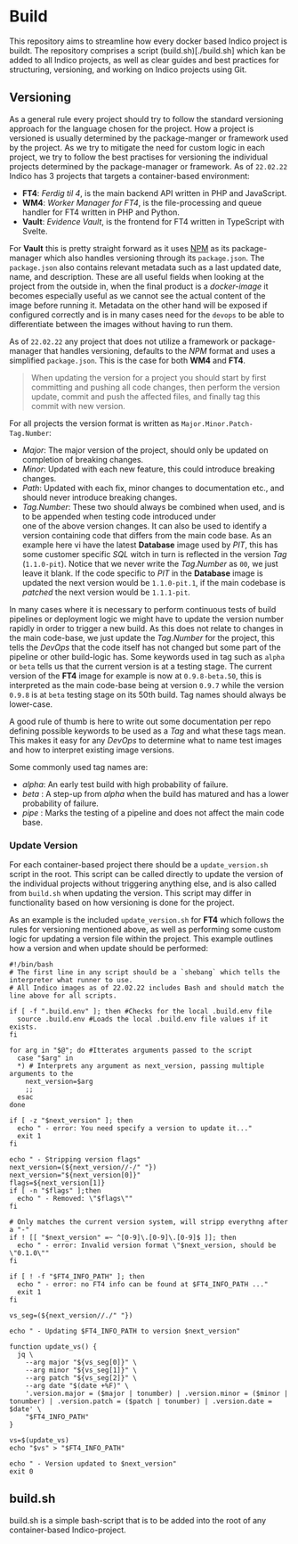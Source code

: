 # Build
This repository aims to streamline how every docker based Indico project is buildt. The repository comprises a script
(build.sh)[./build.sh] which kan be added to all Indico projects, as well as clear guides and best practices for structuring,
versioning, and working on Indico projects using Git.

## Versioning
As a general rule every project should try to follow the standard versioning approach for the language chosen for the project.
How a project is versioned is usually determined by the package-manger or framework used by the project. As we try to 
mitigate the need for custom logic in each project, we try to follow the best practises for versioning the individual
projects determined by the package-manager or framework. As of `22.02.22` Indico has 3 projects that targets a container-based
environment:
 - __FT4__: _Ferdig til 4_, is the main backend API written in PHP and JavaScript.
 - __WM4__: _Worker Manager for FT4_, is the file-processing and queue handler for FT4 written in PHP and Python.
 - __Vault__: _Evidence Vault_, is the frontend for FT4 written in TypeScript with Svelte.
 
For __Vault__ this is pretty straight forward as it uses [NPM](https://www.npmjs.com/) as its package-manager which also
handles versioning through its `package.json`. The `package.json` also contains relevant metadata such as a last updated
date, name, and description. These are all useful fields when looking at the project from the outside in, when the final
product is a _docker-image_ it becomes especially useful as we cannot see the actual content of the image before running it.
Metadata on the other hand will be exposed if configured correctly and is in many cases need for the `devops` to be able
to differentiate between the images without having to run them. 

As of `22.02.22` any project that does not utilize a framework or package-manager that handles versioning, defaults to
the _NPM_ format and uses a simplified `package.json`. This is the case for both __WM4__ and __FT4__.

> When updating the version for a project you should start by first committing and pushing all code changes, then
> perform the version update, commit and push the affected files, and finally tag this commit with new version.

For all projects the version format is written as `Major.Minor.Patch-Tag.Number`:
 - _Major_: The major version of the project, should only be updated on completion of breaking changes.
 - _Minor_: Updated with each new feature, this could introduce breaking changes.
 - _Path_: Updated with each fix, minor changes to documentation etc., and should never introduce breaking changes.
 - _Tag.Number_: These two should always be combined when used, and is to be appended when testing code introduced under  
                 one of the above version changes. It can also be used to identify a version containing code that differs
                 from the main code base. As an example here vi have the latest __Database__ image used by _PIT_, this has  
                 some customer specific _SQL_ witch in turn is reflected in the version _Tag_ (`1.1.0-pit`). Notice that
                 we never write the _Tag_._Number_ as `00`, we just leave it blank. If the code specific to _PIT_ in the 
                 __Database__ image is updated the next version would be `1.1.0-pit.1`, if the main codebase is _patched_
                 the next version would be `1.1.1-pit`.

In many cases where it is necessary to perform continuous tests of build pipelines or deployment logic we might
have to update the version number rapidly in order to trigger a new build. As this does not relate to changes in
the main code-base, we just update the _Tag.Number_ for  the project, this tells the _DevOps_ that the code itself 
has not changed but some part of the pipeline or other build-logic has. Some keywords used in tag such as `alpha` or 
`beta` tells us that the current version is at a testing stage. The current version of the __FT4__ image for example 
is now at `0.9.8-beta.50`, this is interpreted as the main code-base being at version `0.9.7` while the version `0.9.8`
is at `beta` testing stage on its 50th build. Tag names should always be lower-case.

A good rule of thumb is here to write out some documentation per repo defining possible keywords to be used as a _Tag_
and what these tags mean. This makes it easy for any _DevOps_ to determine what to name test images and how to interpret
existing image versions. 

Some commonly used tag names are:
 - _alpha_: An early test build with high probability of failure.
 - _beta_ : A step-up from _alpha_ when the build has matured and has a lower probability of failure.
 - _pipe_ : Marks the testing of a pipeline and does not affect the main code base.

### Update Version
For each container-based project there should be a `update_version.sh` script in the root. This script can be called directly
to update the version of the individual projects without triggering anything else, and is also called from `build.sh` when
updating the version. This script may differ in functionality based on how versioning is done for the project.

As an example is the included `update_version.sh` for __FT4__ which follows the rules for versioning mentioned above,
as well as performing some custom logic for updating a version file within the project. This example outlines how a 
version and when update should be performed:

```shell
#!/bin/bash
# The first line in any script should be a `shebang` which tells the interpreter what runner to use.
# All Indico images as of 22.02.22 includes Bash and should match the line above for all scripts.

if [ -f ".build.env" ]; then #Checks for the local .build.env file
  source .build.env #Loads the local .build.env file values if it exists.
fi

for arg in "$@"; do #Itterates arguments passed to the script
  case "$arg" in
  *) # Interprets any argument as next_version, passing multiple arguments to the
    next_version=$arg
    ;;
  esac
done

if [ -z "$next_version" ]; then
  echo " - error: You need specify a version to update it..."
  exit 1
fi

echo " - Stripping version flags"
next_version=(${next_version//-/" "})
next_version="${next_version[0]}"
flags=${next_version[1]}
if [ -n "$flags" ];then
  echo " - Removed: \"$flags\""
fi

# Only matches the current version system, will stripp everythng after a "-"
if ! [[ "$next_version" =~ ^[0-9]\.[0-9]\.[0-9]$ ]]; then
  echo " - error: Invalid version format \"$next_version, should be \"0.1.0\""
fi

if [ ! -f "$FT4_INFO_PATH" ]; then
  echo " - error: no FT4 info can be found at $FT4_INFO_PATH ..."
  exit 1
fi

vs_seg=(${next_version//./" "})

echo " - Updating $FT4_INFO_PATH to version $next_version"

function update_vs() {
  jq \
    --arg major "${vs_seg[0]}" \
    --arg minor "${vs_seg[1]}" \
    --arg patch "${vs_seg[2]}" \
    --arg date "$(date +%F)" \
    '.version.major = ($major | tonumber) | .version.minor = ($minor | tonumber) | .version.patch = ($patch | tonumber) | .version.date = $date' \
    "$FT4_INFO_PATH"
}

vs=$(update_vs)
echo "$vs" > "$FT4_INFO_PATH"

echo " - Version updated to $next_version"
exit 0
```

## build.sh
build.sh is a simple bash-script that is to be added into the root of any container-based Indico-project. 